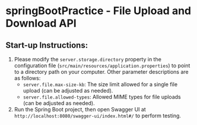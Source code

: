# springBootPractice - File Upload and Download API

## Start-up Instructions:
1. Please modify the `server.storage.directory` property in the configuration file (`src/main/resources/application.properties`) to point to a directory path on your computer. Other parameter descriptions are as follows:
   - `server.file.max-size-kb`: The size limit allowed for a single file upload (can be adjusted as needed).
   - `server.file.allowed-types`: Allowed MIME types for file uploads (can be adjusted as needed).
2. Run the Spring Boot project, then open Swagger UI at `http://localhost:8080/swagger-ui/index.html#/` to perform testing.